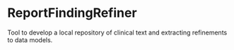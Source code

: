 # ReportFindingRefiner
Tool to develop a local repository of clinical text and extracting refinements to data models.
